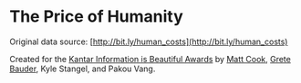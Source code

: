 The Price of Humanity
==

Original data source: [http://bit.ly/human_costs](http://bit.ly/human_costs)

Created for the [Kantar Information is Beautiful Awards](http://www.informationisbeautifulawards.com/challenge/) by [Matt Cook](http://www.lookitscook.com), [Grete Bauder](https://twitter.com/GreteBauder), Kyle Stangel, and Pakou Vang.